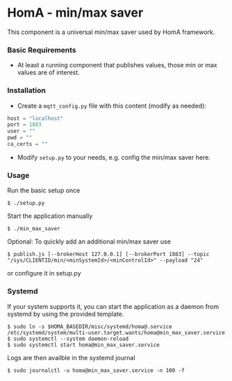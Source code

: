# HomA - min/max saver
This component is a universal min/max saver used by HomA framework.

### Basic Requirements
* At least a running component that publishes values, those min or max values are of interest.

### Installation
* Create a `mqtt_config.py` file with this content (modify as needed):
```python
host = "localhost"
port = 1883
user = ""
pwd = ""
ca_certs = ""
```
* Modify `setup.py` to your needs, e.g. config the min/max saver here.

### Usage
Run the basic setup once
```shell
$ ./setup.py
```

Start the application manually 
```shell
$ ./min_max_saver
```

Optional: To quickly add an additional min/max saver use
```shell
$ publish.js [--brokerHost 127.0.0.1] [--brokerPort 1883] --topic "/sys/CLIENTID/min/<minSystemId>/<minControlId>" --payload "24"
```
or configure it in setup.py

### Systemd
If your system supports it, you can start the application as a daemon from systemd by using the provided template.
```shell
$ sudo ln -s $HOMA_BASEDIR/misc/systemd/homa@.service /etc/systemd/system/multi-user.target.wants/homa@min_max_saver.service
$ sudo systemctl --system daemon-reload
$ sudo systemctl start homa@min_max_saver.service
```

Logs are then availble in the systemd journal 
```shell
$ sudo journalctl -u homa@min_max_saver.service -n 100 -f
```
